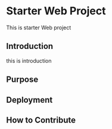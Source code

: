 # Starter Web Project
This is starter Web project
## Introduction
this is introduction
## Purpose

## Deployment

## How to Contribute
